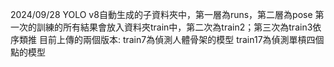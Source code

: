 2024/09/28
YOLO v8自動生成的子資料夾中，第一層為runs，第二層為pose
第一次的訓練的所有結果會放入資料夾train中，第二次為train2；第三次為train3依序類推
目前上傳的兩個版本: 
train7為偵測人體骨架的模型
train17為偵測單槓四個點的模型
